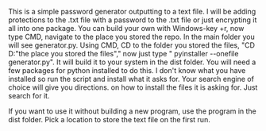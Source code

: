This is a simple password generator outputting to a text file. I will be adding protections to the .txt file with a password to the .txt file or just encrypting it all into one package.
You can build your own with Windows-key +r, now type CMD, navigate to the place you stored the repo. In the main folder you will see generator.py.
Using CMD, CD to the folder you stored the files, "CD D:\"the place you stored the files"," now just type " pyinstaller --onefile generator.py". It will build it to your system in the dist folder.
You will need a few packages for python installed to do this. I don't know what you have installed so run the script and install what it asks for. Your search engine of choice will give you directions.
on how to install the files it is asking for. Just search for it.

If you want to use it without building a new program, use the program in the dist folder. Pick a location to store the text file on the first run.
